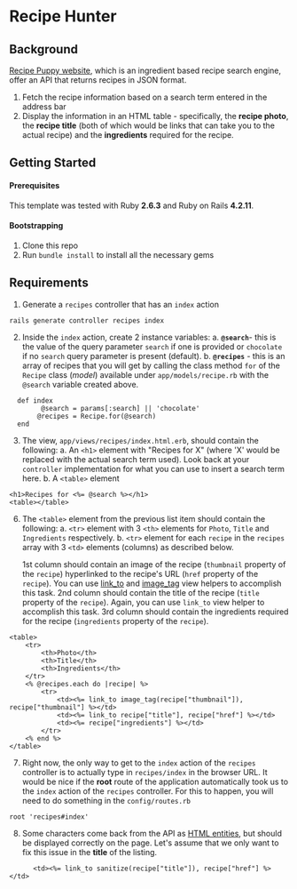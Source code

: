 # Recipe Hunter

## Background

[Recipe Puppy website](http://www.recipepuppy.com/), which is an ingredient based recipe search engine, offer an API that returns recipes in JSON format.

1. Fetch the recipe information based on a search term entered in the address bar
2. Display the information in an HTML table - specifically, the **recipe photo**, the **recipe title** (both of which would be links that can take you to the actual recipe) and the **ingredients** required for the recipe.

## Getting Started

#### Prerequisites

This template was tested with Ruby **2.6.3** and Ruby on Rails **4.2.11**.

#### Bootstrapping

1. Clone this repo
2. Run `bundle install` to install all the necessary gems

## Requirements

1. Generate a `recipes` controller that has an `index` action

```shell
rails generate controller recipes index
```

2. Inside the `index` action, create 2 instance variables:
   a. **`@search`**- this is the value of the query parameter `search` if one is provided or `chocolate` if no `search` query parameter is present (default).
   b. **`@recipes`** - this is an array of recipes that you will get by calling the class method `for` of the `Recipe` class (_model_) available under `app/models/recipe.rb` with the `@search` variable created above.

```shell
  def index
     	@search = params[:search] || 'chocolate'
  	   @recipes = Recipe.for(@search)
  end
```

3. The view, `app/views/recipes/index.html.erb`, should contain the following:
   a. An `<h1>` element with "Recipes for X" (where 'X' would be replaced with the actual search term used). Look back at your `controller` implementation for what you can use to insert a search term here.
   b. A `<table>` element

```shell
<h1>Recipes for <%= @search %></h1>
<table></table>
```

6. The `<table>` element from the previous list item should contain the following:
   a. `<tr>` element with 3 `<th>` elements for `Photo`, `Title` and `Ingredients` respectively.
   b. `<tr>` element for each `recipe` in the `recipes` array with 3 `<td>` elements (columns) as described below.
   
   1st column should contain an image of the recipe (`thumbnail` property of the `recipe`) hyperlinked to the recipe's URL (`href` property of the `recipe`). You can use [link_to](https://api.rubyonrails.org/v4.2.11/classes/ActionView/Helpers/UrlHelper.html#method-i-link_to) and [image_tag](https://api.rubyonrails.org/v4.2.11/classes/ActionView/Helpers/AssetTagHelper.html#method-i-image_tag) view helpers to accomplish this task.
   2nd column should contain the title of the recipe (`title` property of the `recipe`). Again, you can use `link_to` view helper to accomplish this task.
   3rd column should contain the ingredients required for the recipe (`ingredients` property of the `recipe`).

```shell
<table>
	<tr>
		<th>Photo</th>
		<th>Title</th>
		<th>Ingredients</th>
	</tr>
	<% @recipes.each do |recipe| %>
		<tr>
			<td><%= link_to image_tag(recipe["thumbnail"]), recipe["thumbnail"] %></td>
			<td><%= link_to recipe["title"], recipe["href"] %></td>
			<td><%= recipe["ingredients"] %></td>
		</tr>
	<% end %>
</table>
```

7. Right now, the only way to get to the `index` action of the `recipes` controller is to actually type in `recipes/index` in the browser URL. It would be nice if the **root** route of the application automatically took us to the `index` action of the `recipes` controller. For this to happen, you will need to do something in the `config/routes.rb`

```shell
root 'recipes#index'
```

8. Some characters come back from the API as [HTML entities](https://developer.mozilla.org/en-US/docs/Glossary/Entity), but should be displayed correctly on the page. Let's assume that we only want to fix this issue in the **title** of the listing. 

```shell
      <td><%= link_to sanitize(recipe["title"]), recipe["href"] %></td>
```
